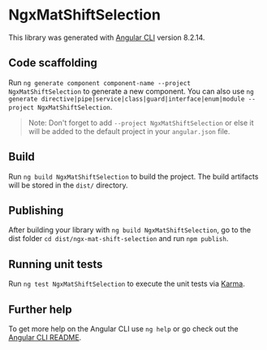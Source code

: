 # NgxMatShiftSelection

This library was generated with [Angular CLI](https://github.com/angular/angular-cli) version 8.2.14.

## Code scaffolding

Run `ng generate component component-name --project NgxMatShiftSelection` to generate a new component. You can also use `ng generate directive|pipe|service|class|guard|interface|enum|module --project NgxMatShiftSelection`.
> Note: Don't forget to add `--project NgxMatShiftSelection` or else it will be added to the default project in your `angular.json` file. 

## Build

Run `ng build NgxMatShiftSelection` to build the project. The build artifacts will be stored in the `dist/` directory.

## Publishing

After building your library with `ng build NgxMatShiftSelection`, go to the dist folder `cd dist/ngx-mat-shift-selection` and run `npm publish`.

## Running unit tests

Run `ng test NgxMatShiftSelection` to execute the unit tests via [Karma](https://karma-runner.github.io).

## Further help

To get more help on the Angular CLI use `ng help` or go check out the [Angular CLI README](https://github.com/angular/angular-cli/blob/master/README.md).
